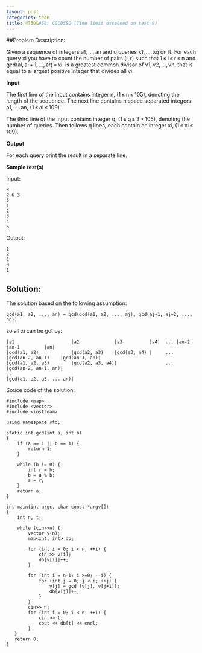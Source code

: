 ```yaml
---
layout: post
categories: tech
title: 475D&#58; CGCDSSQ (Time limit exceeded on test 9)
---
```


##Problem Description:

Given a sequence of integers a1, …, an and q queries x1, …, xq on it. For each query xi you have to count the number of pairs (l, r) such that 1 ≤ l ≤ r ≤ n and gcd(al, al + 1, …, ar) = xi. is a greatest common divisor of v1, v2, …, vn, that is equal to a largest positive integer that divides all vi.

__Input__

The first line of the input contains integer n, (1 ≤ n ≤ 105), denoting the length of the sequence. The next line contains n space separated integers a1, …, an, (1 ≤ ai ≤ 109).

The third line of the input contains integer q, (1 ≤ q ≤ 3 × 105), denoting the number of queries. Then follows q lines, each contain an integer xi, (1 ≤ xi ≤ 109).

__Output__

For each query print the result in a separate line.

__Sample test(s)__

Input:

    3
    2 6 3
    5
    1
    2
    3
    4
    6

Output:

    1
    2
    2
    0
    1

## Solution:

The solution based on the following assumption:

    gcd(a1, a2, ..., an) = gcd(gcd(a1, a2, ..., aj), gcd(aj+1, aj+2, ..., an))

so all xi can be got by:

    |a1                     |a2             |a3          |a4|  ... |an-2               |an-1         |an|
    |gcd(a1, a2)            |gcd(a2, a3)    |gcd(a3, a4) |     ... |gcd(an-2, an-1)    |gcd(an-1, an)|
    |gcd(a1, a2, a3)        |gcd(a2, a3, a4)|                  ... |gcd(an-2, an-1, an)|
    ...
    |gcd(a1, a2, a3, ... an)|

Souce code of the solution:

    #include <map>
    #include <vector>
    #include <iostream>

    using namespace std;

    static int gcd(int a, int b)
    {
        if (a == 1 || b == 1) {
            return 1;
        }

        while (b != 0) {
            int r = b;
            b = a % b;
            a = r;
        }
        return a;
    }

    int main(int argc, char const *argv[])
    {
        int n, t;

        while (cin>>n) {
            vector v(n);
            map<int, int> db;

            for (int i = 0; i < n; ++i) {
                cin >> v[i];
                db[v[i]]++;
            }

            for (int i = n-1; i >=0; --i) {
                for (int j = 0; j < i; ++j) {
                    v[j] = gcd (v[j], v[j+1]);
                    db[v[j]]++;
                }
            }
            cin>> n;
            for (int i = 0; i < n; ++i) {
                cin >> t;
                cout << db[t] << endl;
            }
       }
       return 0;
    }
